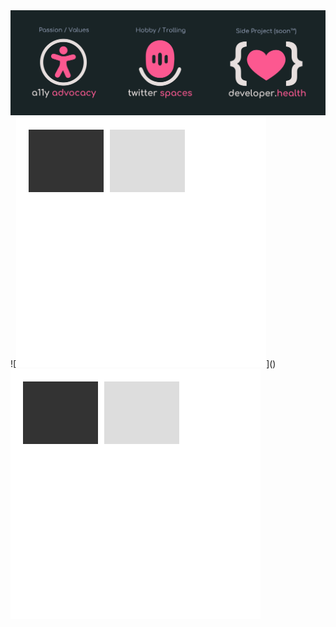 <img src="imgs/github-top-image.svg">
![<img src="imgs/links-test4.svg">]()<img src="imgs/links-test4.svg">
